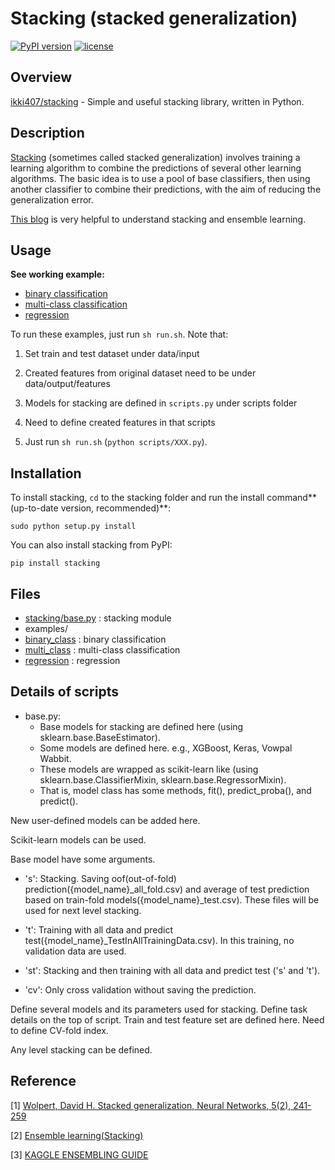 Stacking (stacked generalization)
====

[![PyPI version](https://badge.fury.io/py/stacking.svg)](https://badge.fury.io/py/stacking)
[![license](https://img.shields.io/github/license/mashape/apistatus.svg?maxAge=2592000)](https://github.com/ikki407/stacking/LICENSE)

## Overview

[ikki407/stacking](https://github.com/ikki407/stacking) - Simple and useful stacking library, written in Python.


## Description

[Stacking](https://en.wikipedia.org/wiki/Ensemble_learning#Stacking) (sometimes called stacked generalization) involves training a learning algorithm to combine the predictions of several other learning algorithms. The basic idea is to use a pool of base classifiers, then using another classifier to combine their predictions, with the aim of reducing the generalization error. 

[This blog](http://mlwave.com/kaggle-ensembling-guide/) is very helpful to understand stacking and ensemble learning.


## Usage

**See working example:**
 
 * [binary classification](https://github.com/ikki407/stacking/tree/master/examples/binary_class)
 * [multi-class classification](https://github.com/ikki407/stacking/tree/master/examples/multi_class)
 * [regression](https://github.com/ikki407/stacking/tree/master/examples/regression)

To run these examples, just run `sh run.sh`. Note that: 

1. Set train and test dataset under data/input

2. Created features from original dataset need to be under data/output/features

3. Models for stacking are defined in `scripts.py` under scripts folder

4. Need to define created features in that scripts

5. Just run `sh run.sh` (`python scripts/XXX.py`).


## Installation
To install stacking, `cd` to the stacking folder and run the install command**(up-to-date version, recommended)**:
```
sudo python setup.py install
```

You can also install stacking from PyPI:
```
pip install stacking
```


## Files

- [stacking/base.py](https://github.com/ikki407/stacking/blob/master/stacking/base.py) : stacking module
- examples/
 - [binary_class](https://github.com/ikki407/stacking/tree/master/examples/binary_class) : binary classification
 - [multi_class](https://github.com/ikki407/stacking/tree/master/examples/multi_class) : multi-class classification
 - [regression](https://github.com/ikki407/stacking/tree/master/examples/regression) : regression


## Details of scripts

- base.py: 
  - Base models for stacking are defined here (using sklearn.base.BaseEstimator).
  - Some models are defined here. e.g., XGBoost, Keras, Vowpal Wabbit.
  - These models are wrapped as scikit-learn like (using sklearn.base.ClassifierMixin, sklearn.base.RegressorMixin).
  - That is, model class has some methods, fit(), predict_proba(), and predict().

New user-defined models can be added here.

Scikit-learn models can be used.

Base model have some arguments.

- 's': Stacking. Saving oof(out-of-fold) prediction({model_name}_all_fold.csv) and average of test prediction based on train-fold models({model_name}_test.csv). These files will be used for next level stacking.

- 't': Training with all data and predict test({model_name}_TestInAllTrainingData.csv). In this training, no validation data are used.

- 'st': Stacking and then training with all data and predict test ('s' and 't').

- 'cv': Only cross validation without saving the prediction.


Define several models and its parameters used for stacking.
Define task details on the top of script.
Train and test feature set are defined here. 
Need to define CV-fold index.

Any level stacking can be defined.

## Reference

[1] [Wolpert, David H. Stacked generalization, Neural Networks, 5(2), 241-259](http://machine-learning.martinsewell.com/ensembles/stacking/Wolpert1992.pdf)

[2] [Ensemble learning(Stacking)](https://en.wikipedia.org/wiki/Ensemble_learning#Stacking)

[3] [KAGGLE ENSEMBLING GUIDE](http://mlwave.com/kaggle-ensembling-guide/)

